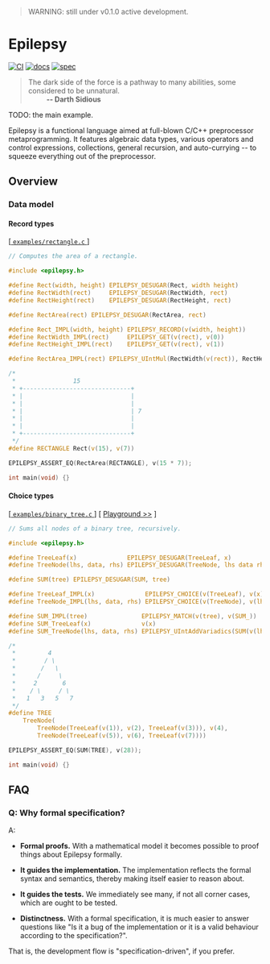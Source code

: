> WARNING: still under v0.1.0 active development.

# Epilepsy

[![CI](https://github.com/Hirrolot/epilepsy/workflows/C/C++%20CI/badge.svg)](https://github.com/Hirrolot/epilepsy/actions)
[![docs](https://img.shields.io/badge/docs-github.io-blue)](https://hirrolot.github.io/epilepsy/)
[![spec](https://img.shields.io/badge/spec-PDF-green)](https://github.com/Hirrolot/epilepsy/blob/master/spec/spec.pdf)

> The dark side of the force is a pathway to many abilities, some considered to be unnatural.<br>&emsp; &emsp; <b>-- Darth Sidious</b>

TODO: the main example.

Epilepsy is a functional language aimed at full-blown C/C++ preprocessor metaprogramming. It features algebraic data types, various operators and control expressions, collections, general recursion, and auto-currying -- to squeeze everything out of the preprocessor.

## Overview

### Data model

#### Record types

[[ `examples/rectangle.c` ](examples/rectangle.c)]
```c
// Computes the area of a rectangle.

#include <epilepsy.h>

#define Rect(width, height) EPILEPSY_DESUGAR(Rect, width height)
#define RectWidth(rect)     EPILEPSY_DESUGAR(RectWidth, rect)
#define RectHeight(rect)    EPILEPSY_DESUGAR(RectHeight, rect)

#define RectArea(rect) EPILEPSY_DESUGAR(RectArea, rect)

#define Rect_IMPL(width, height) EPILEPSY_RECORD(v(width, height))
#define RectWidth_IMPL(rect)     EPILEPSY_GET(v(rect), v(0))
#define RectHeight_IMPL(rect)    EPILEPSY_GET(v(rect), v(1))

#define RectArea_IMPL(rect) EPILEPSY_UIntMul(RectWidth(v(rect)), RectHeight(v(rect)))

/*
 *                15
 * +------------------------------+
 * |                              |
 * |                              |
 * |                              | 7
 * |                              |
 * |                              |
 * +------------------------------+
 */
#define RECTANGLE Rect(v(15), v(7))

EPILEPSY_ASSERT_EQ(RectArea(RECTANGLE), v(15 * 7));

int main(void) {}
```

#### Choice types

[[ `examples/binary_tree.c` ](examples/binary_tree.c)] [ [Playground >>](https://godbolt.org/z/5xW5ne) ]

```c
// Sums all nodes of a binary tree, recursively.

#include <epilepsy.h>

#define TreeLeaf(x)              EPILEPSY_DESUGAR(TreeLeaf, x)
#define TreeNode(lhs, data, rhs) EPILEPSY_DESUGAR(TreeNode, lhs data rhs)

#define SUM(tree) EPILEPSY_DESUGAR(SUM, tree)

#define TreeLeaf_IMPL(x)              EPILEPSY_CHOICE(v(TreeLeaf), v(x))
#define TreeNode_IMPL(lhs, data, rhs) EPILEPSY_CHOICE(v(TreeNode), v(lhs, data, rhs))

#define SUM_IMPL(tree)               EPILEPSY_MATCH(v(tree), v(SUM_))
#define SUM_TreeLeaf(x)              v(x)
#define SUM_TreeNode(lhs, data, rhs) EPILEPSY_UIntAddVariadics(SUM(v(lhs)) v(data) SUM(v(rhs)))

/*
 *         4
 *        / \
 *       /   \
 *      /     \
 *     2       6
 *    / \     / \
 *   1   3   5   7
 */
#define TREE                                                                                       \
    TreeNode(                                                                                      \
        TreeNode(TreeLeaf(v(1)), v(2), TreeLeaf(v(3))), v(4),                                      \
        TreeNode(TreeLeaf(v(5)), v(6), TreeLeaf(v(7))))

EPILEPSY_ASSERT_EQ(SUM(TREE), v(28));

int main(void) {}
```

## FAQ

### Q: Why formal specification?

A:

 - **Formal proofs.** With a mathematical model it becomes possible to proof things about Epilepsy formally.

 - **It guides the implementation.** The implementation reflects the formal syntax and semantics, thereby making itself easier to reason about.

 - **It guides the tests.** We immediately see many, if not all corner cases, which are ought to be tested.

 - **Distinctness.** With a formal specification, it is much easier to answer questions like "Is it a bug of the implementation or it is a valid behaviour according to the specification?".

That is, the development flow is "specification-driven", if you prefer.

